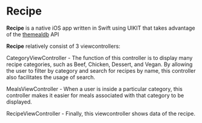 # Recipe
**Recipe** is a native iOS app written in Swift using UIKIT that takes advantage of the [themealdb](https://www.themealdb.com/api.php) API

**Recipe** relatively consist of 3 viewcontrollers:

CategoryViewController - The function of this controller is to display many recipe categories, such as Beef, Chicken, Dessert, and Vegan. By allowing the user to filter by category and search for recipes by name, this controller also facilitates the usage of search.

MealsViewController - When a user is inside a particular category, this controller makes it easier for meals associated with that category to be displayed.

RecipeViewController - Finally, this viewcontroller shows data of the recipe.
